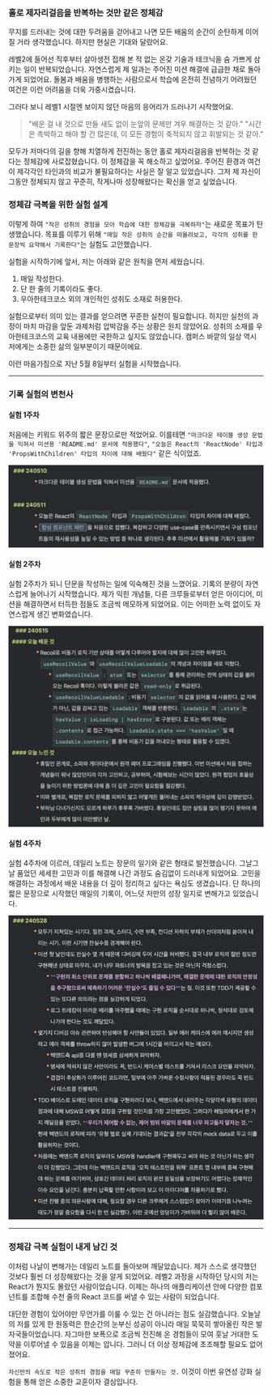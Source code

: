 ### 홀로 제자리걸음을 반복하는 것만 같은 정체감

무지를 드러내는 것에 대한 두려움을 걷어내고 나면 모든 배움의 순간이 순탄하게 이어질 거라 생각했습니다. 하지만 현실은 기대와 달랐어요.

레벨2에 들어선 직후부터 살아생전 접해 본 적 없는 온갖 기술과 테크닉을 숨 가쁘게 삼키는 일이 반복되었습니다. 자연스럽게 제 일과는 주어진 미션 해결에 급급한 채로 돌아가게 되었어요. 돌봄과 배움을 병행하는 사람으로서 학습에 온전히 전념하기 어려웠던 여건은 이런 어려움을 더욱 가중시켰습니다.

그러다 보니 레벨1 시절엔 보이지 않던 마음의 응어리가 드러나기 시작했어요.

> "배운 걸 내 것으로 만들 새도 없이 눈앞의 문제만 겨우 해결하는 것 같아."
> "시간은 촉박하고 해야 할 건 많은데, 이 모든 경험이 축적되지 않고 휘발되는 것 같아."

모두가 저마다의 길을 향해 치열하게 전진하는 동안 홀로 제자리걸음을 반복하는 것 같다는 정체감에 사로잡혔습니다. 이 정체감을 꼭 해소하고 싶었어요. 주어진 환경과 여건이 제각각인 타인과의 비교가 불필요하다는 사실은 잘 알고 있었습니다. 그저 제 자신이 그동안 정체되지 않고 꾸준히, 작게나마 성장해왔다는 확신을 얻고 싶었습니다.

### 정체감 극복을 위한 실험 설계

이렇게 하여 `"작은 성취의 경험을 모아 학습에 대한 정체감을 극복하자"`는 새로운 목표가 탄생했습니다. 목표를 이루기 위해 `"매일 작은 성취의 순간을 떠올려보고, 각각의 성취를 한 문장씩 요약해서 기록한다"`는 실험도 고안했습니다.

실험을 시작하기에 앞서, 저는 아래와 같은 원칙을 먼저 세웠습니다.

1. 매일 작성한다.
2. 단 한 줄의 기록이라도 좋다.
3. 우아한테크코스 외의 개인적인 성취도 소재로 허용한다.

실험으로부터 의미 있는 결과를 얻으려면 꾸준한 실천이 필요합니다. 하지만 실천의 과정이 마치 마감을 앞둔 과제처럼 압박감을 주는 상황은 원치 않았어요. 성취의 소재를 우아한테크코스의 교육 내용에만 국한하고 싶지도 않았습니다. 캠퍼스 바깥의 일상 역시 저에게는 소중한 삶의 일부분이기 때문이에요.

이런 마음가짐으로 지난 5월 8일부터 실험을 시작했습니다.

---

### 기록 실험의 변천사

#### 실험 1주차

처음에는 키워드 위주의 짧은 문장으로만 적었어요. 이를테면 `"마크다운 테이블 생성 문법을 익혀서 미션용 'README.md' 문서에 적용했다"`, `"오늘은 React의 'ReactNode' 타입과 'PropsWithChildren' 타입의 차이에 대해 배웠다"` 같은 식이었죠.

![5월 10일, 5월 11일 기록 발췌본](./assets/images/Level2_note_240510-240511.png)

#### 실험 2주차

실험 2주차가 되니 단문을 작성하는 일에 익숙해진 것을 느꼈어요. 기록의 분량이 자연스럽게 늘어나기 시작했습니다. 제가 익힌 개념들, 다른 크루들로부터 얻은 아이디어, 미션을 해결하면서 터득한 점들도 조금씩 메모하게 되었어요. 이는 어떠한 노력 없이도 자연스럽게 생긴 변화였습니다.

![5월 15일 기록 발췌본](./assets/images/Level2_note_240515.png)

#### 실험 4주차

실험 4주차에 이르러, 데일리 노트는 장문의 일기와 같은 형태로 발전했습니다. 그날그날 품었던 세세한 고민과 이를 해결해 나간 과정도 숨김없이 드러내게 되었어요. 고민을 해결하는 과정에서 배운 내용을 더 깊이 정리하고 싶다는 욕심도 생겼습니다. 단 하나의 짧은 문장으로 시작했던 매일의 기록이, 어느덧 저만의 성장 일지로 변해가고 있었습니다.

![5월 28일 기록 발췌본](./assets/images/Level2_note_240528.png)

---

### 정체감 극복 실험이 내게 남긴 것

이처럼 나날이 변해가는 데일리 노트를 돌아보며 깨달았습니다. 제가 스스로 생각했던 것보다 훨씬 더 성장해왔다는 것을 알게 되었어요. 레벨2 과정을 시작하던 당시의 저는 React가 뭔지도 몰랐던 사람이었습니다. 이제는 하나의 애플리케이션 안에 다양한 컴포넌트를 조합해 수천 줄의 React 코드를 써낼 수 있는 사람이 되었습니다.

대단한 경험이 있어야만 무언가를 이룰 수 있는 건 아니라는 점도 실감했습니다. 오늘날의 저를 있게 한 원동력은 한순간의 눈부신 성공이 아니라 매일 묵묵히 쌓아올린 작은 발자국들이었습니다. 자그마한 보폭으로 조금씩 전진해 온 경험들이 모여 훗날 거대한 도약을 이루어낼 수 있음을 이제는 압니다. 그러니 더 이상 정체감에 초조해할 필요도 없어졌어요.

`자신만의 속도로 작은 성취의 경험을 매일 꾸준히 만들자는 것.` 이것이 이번 유연성 강화 실험을 통해 얻은 소중한 교훈이자 결심입니다.
